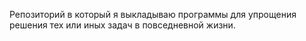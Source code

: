 Репозиторий в который я выкладываю программы для упрощения решения тех или иных задач в повседневной жизни.
